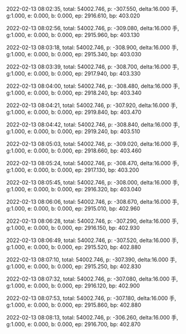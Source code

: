 2022-02-13 08:02:35, total: 54002.746, p: -307.550, delta:16.000 手, g:1.000, e: 0.000, b: 0.000, ep: 2916.610, bp: 403.020

2022-02-13 08:02:56, total: 54002.746, p: -309.080, delta:16.000 手, g:1.000, e: 0.000, b: 0.000, ep: 2915.960, bp: 403.130

2022-02-13 08:03:18, total: 54002.746, p: -308.900, delta:16.000 手, g:1.000, e: 0.000, b: 0.000, ep: 2915.340, bp: 403.030

2022-02-13 08:03:39, total: 54002.746, p: -308.700, delta:16.000 手, g:1.000, e: 0.000, b: 0.000, ep: 2917.940, bp: 403.330

2022-02-13 08:04:00, total: 54002.746, p: -308.480, delta:16.000 手, g:1.000, e: 0.000, b: 0.000, ep: 2918.240, bp: 403.340

2022-02-13 08:04:21, total: 54002.746, p: -307.920, delta:16.000 手, g:1.000, e: 0.000, b: 0.000, ep: 2919.840, bp: 403.470

2022-02-13 08:04:42, total: 54002.746, p: -308.840, delta:16.000 手, g:1.000, e: 0.000, b: 0.000, ep: 2919.240, bp: 403.510

2022-02-13 08:05:03, total: 54002.746, p: -309.020, delta:16.000 手, g:1.000, e: 0.000, b: 0.000, ep: 2918.660, bp: 403.460

2022-02-13 08:05:24, total: 54002.746, p: -308.470, delta:16.000 手, g:1.000, e: 0.000, b: 0.000, ep: 2917.130, bp: 403.200

2022-02-13 08:05:45, total: 54002.746, p: -308.000, delta:16.000 手, g:1.000, e: 0.000, b: 0.000, ep: 2916.320, bp: 403.040

2022-02-13 08:06:06, total: 54002.746, p: -308.670, delta:16.000 手, g:1.000, e: 0.000, b: 0.000, ep: 2915.010, bp: 402.960

2022-02-13 08:06:28, total: 54002.746, p: -307.290, delta:16.000 手, g:1.000, e: 0.000, b: 0.000, ep: 2916.150, bp: 402.930

2022-02-13 08:06:49, total: 54002.746, p: -307.520, delta:16.000 手, g:1.000, e: 0.000, b: 0.000, ep: 2915.520, bp: 402.880

2022-02-13 08:07:10, total: 54002.746, p: -307.390, delta:16.000 手, g:1.000, e: 0.000, b: 0.000, ep: 2915.250, bp: 402.830

2022-02-13 08:07:32, total: 54002.746, p: -307.080, delta:16.000 手, g:1.000, e: 0.000, b: 0.000, ep: 2916.120, bp: 402.900

2022-02-13 08:07:53, total: 54002.746, p: -307.180, delta:16.000 手, g:1.000, e: 0.000, b: 0.000, ep: 2915.860, bp: 402.880

2022-02-13 08:08:13, total: 54002.746, p: -306.260, delta:16.000 手, g:1.000, e: 0.000, b: 0.000, ep: 2916.700, bp: 402.870